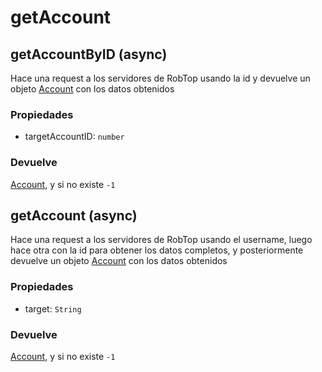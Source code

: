 # getAccount

## getAccountByID (async)

Hace una request a los servidores de RobTop usando la id y devuelve un objeto [Account](/models/Account.md) con los datos obtenidos

### Propiedades
- targetAccountID: `number`

### Devuelve
[Account](/models/Account), y si no existe `-1`

## getAccount (async)

Hace una request a los servidores de RobTop usando el username, luego hace otra con la id para obtener los datos completos, y posteriormente devuelve un objeto [Account](/models/Account) con los datos obtenidos

### Propiedades
- target: `String`

### Devuelve
[Account](/models/Account), y si no existe `-1`